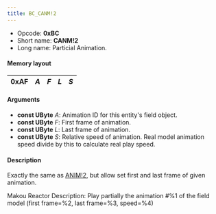 ```yaml
---
title: BC_CANM!2
---
```


- Opcode: **0xBC**
- Short name: **CANM!2**
- Long name: Particial Animation.

#### Memory layout

| 0xAF | *A* | *F* | *L* | *S* |
|------|-----|-----|-----|-----|

#### Arguments

- **const UByte** *A*: Animation ID for this entity's field object.
- **const UByte** *F*: First frame of animation.
- **const UByte** *L*: Last frame of animation.
- **const UByte** *S*: Relative speed of animation. Real model animation speed divide by this to calculate real play speed.

#### Description

Exactly the same as [ANIM!2](BA_ANIM!2.md), but allow set first and last frame of given animation.

Makou Reactor Description: Play partially the animation \#%1 of the field model (first frame=%2, last frame=%3, speed=%4)

